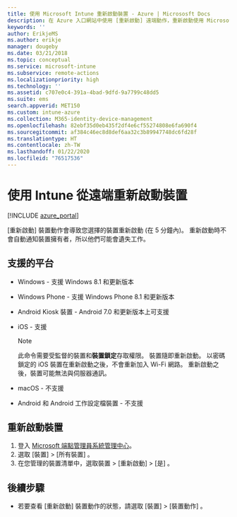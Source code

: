 ```yaml
---
title: 使用 Microsoft Intune 重新啟動裝置 - Azure | Micrososft Docs
description: 在 Azure 入口網站中使用 [重新啟動] 遠端動作，重新啟動使用 Microsoft Intune 的 Windows 和 iOS 裝置。
keywords: ''
author: ErikjeMS
ms.author: erikje
manager: dougeby
ms.date: 03/21/2018
ms.topic: conceptual
ms.service: microsoft-intune
ms.subservice: remote-actions
ms.localizationpriority: high
ms.technology: ''
ms.assetid: c707e0c4-391a-4bad-9dfd-9a7799c48dd5
ms.suite: ems
search.appverid: MET150
ms.custom: intune-azure
ms.collection: M365-identity-device-management
ms.openlocfilehash: 82ebf35d0eb435f2df4e6cf55274808e6fa690f4
ms.sourcegitcommit: af384c46ec8d8def6aa32c3b89947748dc6fd28f
ms.translationtype: HT
ms.contentlocale: zh-TW
ms.lasthandoff: 01/22/2020
ms.locfileid: "76517536"
---
```

# <a name="remotely-restart-devices-with-intune"></a>使用 Intune 從遠端重新啟動裝置


[!INCLUDE [azure_portal](../includes/azure_portal.md)]

[重新啟動]  裝置動作會導致您選擇的裝置重新啟動 (在 5 分鐘內)。 重新啟動時不會自動通知裝置擁有者，所以他們可能會遺失工作。

## <a name="supported-platforms"></a>支援的平台

- Windows - 支援 Windows 8.1 和更新版本
- Windows Phone - 支援 Windows Phone 8.1 和更新版本
- Android Kiosk 裝置 - Android 7.0 和更新版本上可支援
- iOS - 支援

    > [!Note]  
    > 此命令需要受監督的裝置和**裝置鎖定**存取權限。 裝置隨即重新啟動。 以密碼鎖定的 iOS 裝置在重新啟動之後，不會重新加入 Wi-Fi 網路。 重新啟動之後，裝置可能無法與伺服器通訊。
- macOS - 不支援
- Android 和 Android 工作設定檔裝置 - 不支援

## <a name="restart-a-device"></a>重新啟動裝置

1. 登入 [Microsoft 端點管理員系統管理中心](https://go.microsoft.com/fwlink/?linkid=2109431)。
3. 選取 [裝置]   > [所有裝置]  。
4. 在您管理的裝置清單中，選取裝置 > [重新啟動]   > [是]  。

## <a name="next-steps"></a>後續步驟

- 若要查看 [重新啟動]  裝置動作的狀態，請選取 [裝置]   > [裝置動作]  。

